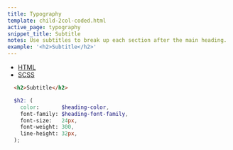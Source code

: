 ```yaml
---
title: Typography
template: child-2col-coded.html
active_page: typography
snippet_title: Subtitle
notes: Use subtitles to break up each section after the main heading.
example: '<h2>Subtitle</h2>'
---
```


* [HTML](0)
* [SCSS](1)

```html
  <h2>Subtitle</h2>
```
```scss
  $h2: (
    color:       $heading-color,
    font-family: $heading-font-family,
    font-size:   24px,
    font-weight: 300,
    line-height: 32px,
  );
```
